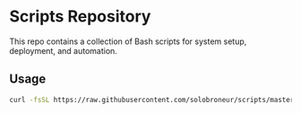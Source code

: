 # Scripts Repository

This repo contains a collection of Bash scripts for system setup, deployment, and automation.

## Usage

```bash
curl -fsSL https://raw.githubusercontent.com/solobroneur/scripts/master/<action>/<script>.sh | sudo bash
```
